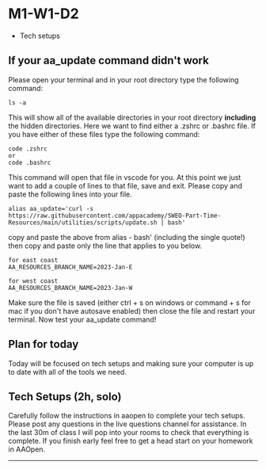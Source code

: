 # M1-W1-D2

- Tech setups

## If your aa_update command didn't work

Please open your terminal and in your root directory type the following command:

```
ls -a
```

This will show all of the available directories in your root directory **including** the hidden directories. Here we want to find either a .zshrc or .bashrc file. If you have either of these files type the following command:

```
code .zshrc
or 
code .bashrc
```

This command will open that file in vscode for you. At this point we just want to add a couple of lines to that file, save and exit. Please copy and paste the following lines into your file.

```
alias aa_update='curl -s https://raw.githubusercontent.com/appacademy/SWEO-Part-Time-Resources/main/utilities/scripts/update.sh | bash'

```

copy and paste the above from alias - bash' (including the single quote!) then copy and paste only the line that applies to you below.

```
for east coast
AA_RESOURCES_BRANCH_NAME=2023-Jan-E 

for west coast
AA_RESOURCES_BRANCH_NAME=2023-Jan-W 
```

Make sure the file is saved (either ctrl + s on windows or command + s for mac if you don't have autosave enabled) then close the file and restart your terminal. Now test your aa_update command!

## Plan for today

Today will be focused on tech setups and making sure your computer is up to date with all of the tools we need. 

## Tech Setups (2h, solo)

Carefully follow the instructions in aaopen to complete your tech setups. Please post any questions in the live questions channel for assistance. In the last 30m of class I will pop into your rooms to check that everything is complete. If you finish early feel free to get a head start on your homework in AAOpen.

---